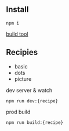
## Install

```
npm i
```
[build tool](https://parceljs.org)

## Recipies

* basic
* dots
* picture

dev server & watch
```
npm run dev:{recipe}
```

prod build
```
npm run build:{recipe}
```
